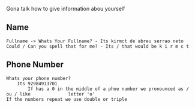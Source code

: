 Gona talk how to give information abou yourself
## Name
	Fullname -> Whats Your Fullname? - Its kirmct de abreu serrao neto
	Could / Can you spell that for me? - Its / that would be k i r m c t 
## Phone Number
	Whats your phone number?
		Its 92984913701
			If has a 0 in the middle of a phoe number we pronounced as / ou / like              letter 'o'
	If the numbers repeat we use double or triple